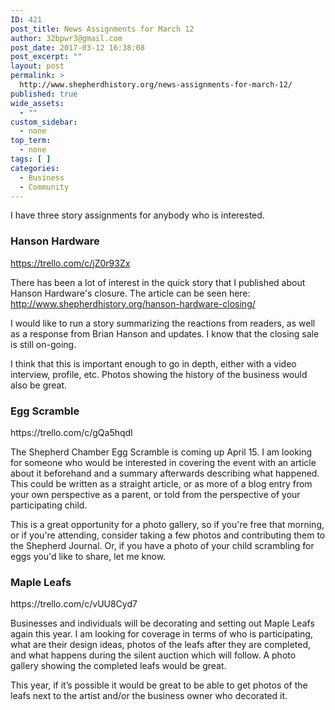 ```yaml
---
ID: 421
post_title: News Assignments for March 12
author: 32bpwr3@gmail.com
post_date: 2017-03-12 16:38:08
post_excerpt: ""
layout: post
permalink: >
  http://www.shepherdhistory.org/news-assignments-for-march-12/
published: true
wide_assets:
  - ""
custom_sidebar:
  - none
top_term:
  - none
tags: [ ]
categories:
  - Business
  - Community
---
```

I have three story assignments for anybody who is interested.
<h3>Hanson Hardware</h3>
<a href="https://trello.com/c/jZ0r93Zx">https://trello.com/c/jZ0r93Zx</a>

There has been a lot of interest in the quick story that I published about Hanson Hardware's closure. The article can be seen here: <a href="http://www.shepherdhistory.org/hanson-hardware-closing/">http://www.shepherdhistory.org/hanson-hardware-closing/</a>

I would like to run a story summarizing the reactions from readers, as well as a response from Brian Hanson and updates. I know that the closing sale is still on-going.

I think that this is important enough to go in depth, either with a video interview, profile, etc. Photos showing the history of the business would also be great.
<h3>Egg Scramble</h3>
https://trello.com/c/gQa5hqdl

The Shepherd Chamber Egg Scramble is coming up April 15. I am looking for someone who would be interested in covering the event with an article about it beforehand and a summary afterwards describing what happened. This could be written as a straight article, or as more of a blog entry from your own perspective as a parent, or told from the perspective of your participating child.

This is a great opportunity for a photo gallery, so if you're free that morning, or if you're attending, consider taking a few photos and contributing them to the Shepherd Journal. Or, if you have a photo of your child scrambling for eggs you'd like to share, let me know.
<h3>Maple Leafs</h3>
https://trello.com/c/vUU8Cyd7

Businesses and individuals will be decorating and setting out Maple Leafs again this year. I am looking for coverage in terms of who is participating, what are their design ideas, photos of the leafs after they are completed, and what happens during the silent auction which will follow. A photo gallery showing the completed leafs would be great.

This year, if it’s possible it would be great to be able to get photos of the leafs next to the artist and/or the business owner who decorated it.